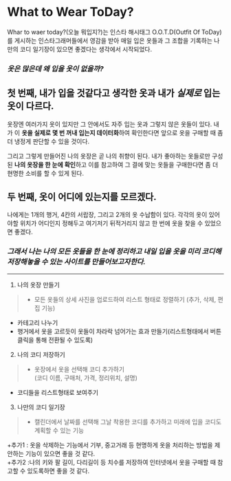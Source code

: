 # **What to Wear ToDay?**


Whar to waer today?(오늘 뭐입지?)는 인스타 해시태그 O.O.T.D(Outfit Of ToDay)를 게시하는 인스타그래머들에서 영감을 받아 매일 입은 옷들과 그 조합을 기록하는 나만의 코디 일기장이 있으면 좋겠다는 생각에서 시작되었다.

### *옷은 많은데 왜 입을 옷이 없을까?*

## 첫 번째, 내가 입을 것같다고 생각한 옷과 내가 *실제로* 입는 옷이 다르다.

옷장엔 여러가지 옷이 있지만 그 안에서도 자주 입는 옷과 그렇지 않은 옷들이 있다. 내가 이 **옷을 실제로 몇 번 꺼내 입는지 데이터화**하여 확인한다면 앞으로 옷을 구매할 때 좀 더 냉정게 판단할 수 있을 것이다.


그리고 그렇게 만들어진 나의 옷장은 곧 나의 취향이 된다. 내가 좋아하는 옷들로만 구성된 **나의 옷장을 한 눈에 확인**하고 이를 참고하여 그 결에 맞는 옷들을 구매한다면 좀 더 현명한 소비를 할 수 있게 된다.


## 두 번째, 옷이 어디에 있는지를 모르겠다.

나에게는 1개의 행거, 4칸의 서랍장, 그리고 2개의 옷 수납함이 있다. 각각의 옷이 있어야할 위치가 어디인지 정해두고 여기저기 뒤적거리지 않고 한 번에 옷을 찾을 수 있었으면 좋겠다.


### *그래서 나는 나의 모든 옷들을 한 눈에 정리하고 내일 입을 옷을 미리 코디해 저장해놓을 수 있는 사이트를 만들어보고자한다.*

---

1. 나의 옷장 만들기

>- 모든 옷들의 상세 사진을 업로드하여 리스트 형태로 정렬하기
(추가, 삭제, 편집 기능)      
- 카테고리 나누기      
- 행거에서 옷을 고르듯이 옷들이 차라락 넘어가는 효과 만들기(리스트형태에서 버튼 클릭을 통해 전환될 수 있도록)


2. 나의 코디 저장하기

>- 옷장에서 옷을 선택해 코디 추가하기   
(코디 이름, 구매처, 가격, 정리위치, 설명)      
- 코디들을 리스트형태로 보여주기

3. 나만의 코디 일기장   

>- 캘린더에서 날짜를 선택해 그날 착용한 코디를 추가하고 미래에 입을 코디도 계획할 수 있는 기능


+추가1 : 옷을 삭제하는 기능에서 기부, 중고거래 등 현명하게 옷을 처리하는 방법을 제안하는 기능이 있으면 좋을 것 같다.   
+추가2 :나의 키와 팔 길이, 다리길이 등 치수를 저장하여 인터넷에서 옷을 구매할 때 참고할 수 있도록하면 좋을 것 같다.
